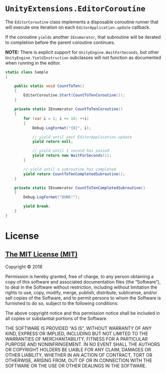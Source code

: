 # `UnityExtensions.EditorCoroutine`

The `EditorCoroutine` class implements a disposable coroutine runner that will
execute one iteration on each `EditorApplication.update` callback.

If the coroutine `yields` another `IEnumerator`, that subroutine will be 
iterated to completion before the parent coroutine continues.

**NOTE:** There is explicit support for `UnityEngine.WaitForSeconds`, but other
`UnityEngine.YieldInstruction` subclasses will not function as documented when
running in the editor.

```cs
static class Sample
{

    public static void CountToTen()
    {
        EditorCoroutine.Start(CountToTenCoroutine());
    }

    private static IEnumerator CountToTenCoroutine()
    {
        for (var i = 1; i <= 10; ++i)
        {
            Debug.LogFormat("{0}", i);

            // yield until next EditorApplication.update
            yield return null;

            // yield until 1 second has passed
            yield return new WaitForSeconds(1);
        }

        // yield until a subroutine has completed
        yield return CountToTenCompletedSubroutine();
    }

    private static IEnumerator CountToTenCompletedSubroutine()
    {
        Debug.LogFormat("DONE!");

        yield break;
    }
}
```

# License

## [The MIT License (MIT)](https://mit-license.org)
Copyright © 2018

Permission is hereby granted, free of charge, to any person obtaining a copy of this software and associated documentation files (the “Software”), to deal in the Software without restriction, including without limitation the rights to use, copy, modify, merge, publish, distribute, sublicense, and/or sell copies of the Software, and to permit persons to whom the Software is furnished to do so, subject to the following conditions:

The above copyright notice and this permission notice shall be included in all copies or substantial portions of the Software.

THE SOFTWARE IS PROVIDED “AS IS”, WITHOUT WARRANTY OF ANY KIND, EXPRESS OR IMPLIED, INCLUDING BUT NOT LIMITED TO THE WARRANTIES OF MERCHANTABILITY, FITNESS FOR A PARTICULAR PURPOSE AND NONINFRINGEMENT. IN NO EVENT SHALL THE AUTHORS OR COPYRIGHT HOLDERS BE LIABLE FOR ANY CLAIM, DAMAGES OR OTHER LIABILITY, WHETHER IN AN ACTION OF CONTRACT, TORT OR OTHERWISE, ARISING FROM, OUT OF OR IN CONNECTION WITH THE SOFTWARE OR THE USE OR OTHER DEALINGS IN THE SOFTWARE.